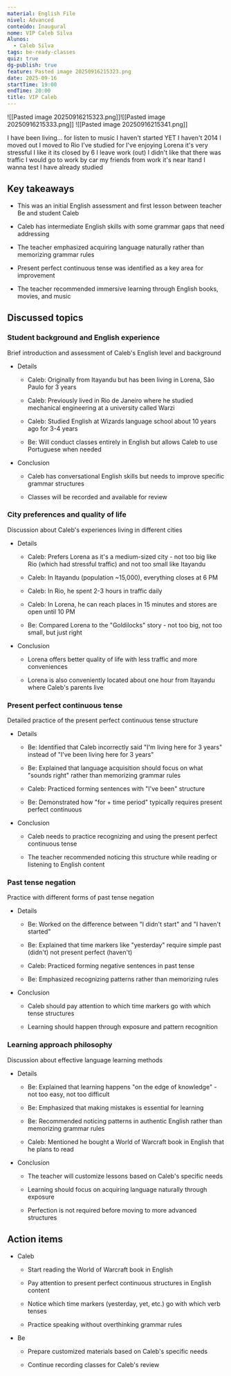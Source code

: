 ```yaml
---
material: English File
nivel: Advanced
conteúdo: Inaugural
nome: VIP Caleb Silva
Alunos:
  - Caleb Silva
tags: be-ready-classes
quiz: true
dg-publish: true
feature: Pasted image 20250916215323.png
date: 2025-09-16
startTime: 19:00
endTime: 20:00
title: VIP Caleb
---
```

![[Pasted image 20250916215323.png]]![[Pasted image 20250916215333.png]]
![[Pasted image 20250916215341.png]]

I have been living... for 
listen to music
I haven't started YET
I haven't
2014
I moved out 
I moved to Rio
I've studied for 
I've enjoying Lorena
it's very stressful
I like it
its closed by 6
I leave work (out)
I didn't like that there was traffic
I would go to work by car
my friends from work 
it's near Itand
I wanna test
I have already studied 

## Key takeaways

- This was an initial English assessment and first lesson between teacher Be and student Caleb
    
- Caleb has intermediate English skills with some grammar gaps that need addressing
    
- The teacher emphasized acquiring language naturally rather than memorizing grammar rules
    
- Present perfect continuous tense was identified as a key area for improvement
    
- The teacher recommended immersive learning through English books, movies, and music
    

## Discussed topics

### Student background and English experience

Brief introduction and assessment of Caleb's English level and background

- Details
    
    - Caleb: Originally from Itayandu but has been living in Lorena, São Paulo for 3 years
        
    - Caleb: Previously lived in Rio de Janeiro where he studied mechanical engineering at a university called Warzi
        
    - Caleb: Studied English at Wizards language school about 10 years ago for 3-4 years
        
    - Be: Will conduct classes entirely in English but allows Caleb to use Portuguese when needed
        
- Conclusion
    
    - Caleb has conversational English skills but needs to improve specific grammar structures
        
    - Classes will be recorded and available for review
        

### City preferences and quality of life

Discussion about Caleb's experiences living in different cities

- Details
    
    - Caleb: Prefers Lorena as it's a medium-sized city - not too big like Rio (which had stressful traffic) and not too small like Itayandu
        
    - Caleb: In Itayandu (population ~15,000), everything closes at 6 PM
        
    - Caleb: In Rio, he spent 2-3 hours in traffic daily
        
    - Caleb: In Lorena, he can reach places in 15 minutes and stores are open until 10 PM
        
    - Be: Compared Lorena to the "Goldilocks" story - not too big, not too small, but just right
        
- Conclusion
    
    - Lorena offers better quality of life with less traffic and more conveniences
        
    - Lorena is also conveniently located about one hour from Itayandu where Caleb's parents live
        

### Present perfect continuous tense

Detailed practice of the present perfect continuous tense structure

- Details
    
    - Be: Identified that Caleb incorrectly said "I'm living here for 3 years" instead of "I've been living here for 3 years"
        
    - Be: Explained that language acquisition should focus on what "sounds right" rather than memorizing grammar rules
        
    - Caleb: Practiced forming sentences with "I've been" structure
        
    - Be: Demonstrated how "for + time period" typically requires present perfect continuous
        
- Conclusion
    
    - Caleb needs to practice recognizing and using the present perfect continuous tense
        
    - The teacher recommended noticing this structure while reading or listening to English content
        

### Past tense negation

Practice with different forms of past tense negation

- Details
    
    - Be: Worked on the difference between "I didn't start" and "I haven't started"
        
    - Be: Explained that time markers like "yesterday" require simple past (didn't) not present perfect (haven't)
        
    - Caleb: Practiced forming negative sentences in past tense
        
    - Be: Emphasized recognizing patterns rather than memorizing rules
        
- Conclusion
    
    - Caleb should pay attention to which time markers go with which tense structures
        
    - Learning should happen through exposure and pattern recognition
        

### Learning approach philosophy

Discussion about effective language learning methods

- Details
    
    - Be: Explained that learning happens "on the edge of knowledge" - not too easy, not too difficult
        
    - Be: Emphasized that making mistakes is essential for learning
        
    - Be: Recommended noticing patterns in authentic English rather than memorizing grammar rules
        
    - Caleb: Mentioned he bought a World of Warcraft book in English that he plans to read
        
- Conclusion
    
    - The teacher will customize lessons based on Caleb's specific needs
        
    - Learning should focus on acquiring language naturally through exposure
        
    - Perfection is not required before moving to more advanced structures
        

## Action items

- Caleb
    
    - Start reading the World of Warcraft book in English
        
    - Pay attention to present perfect continuous structures in English content
        
    - Notice which time markers (yesterday, yet, etc.) go with which verb tenses
        
    - Practice speaking without overthinking grammar rules
        
- Be
    
    - Prepare customized materials based on Caleb's specific needs
        
    - Continue recording classes for Caleb's review